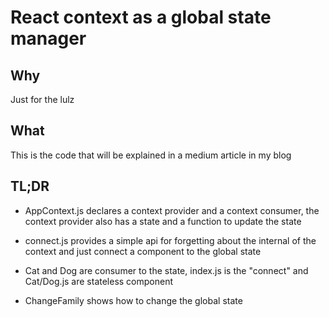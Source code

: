 # React context as a global state manager

## Why

Just for the lulz

## What

This is the code that will be explained in a medium article in my blog

## TL;DR

- AppContext.js declares a context provider and a context consumer, the context provider also has a state and a function to update the state

- connect.js provides a simple api for forgetting about the internal of the context and just connect a component to the global state

- Cat and Dog are consumer to the state, index.js is the "connect" and Cat/Dog.js are stateless component

- ChangeFamily shows how to change the global state
